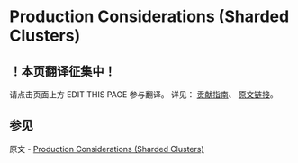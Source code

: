# Production Considerations (Sharded Clusters)

## ！本页翻译征集中！

请点击页面上方 EDIT THIS PAGE 参与翻译。
详见：
[贡献指南]( https://github.com/JinMuInfo/MongoDB-Manual-zh/blob/master/CONTRIBUTING.md )、
[原文链接](  https://docs.mongodb.com/manual/core/transactions-sharded-clusters/  )。

## 参见

原文 - [Production Considerations (Sharded Clusters)]( https://docs.mongodb.com/manual/core/transactions-sharded-clusters/ )

